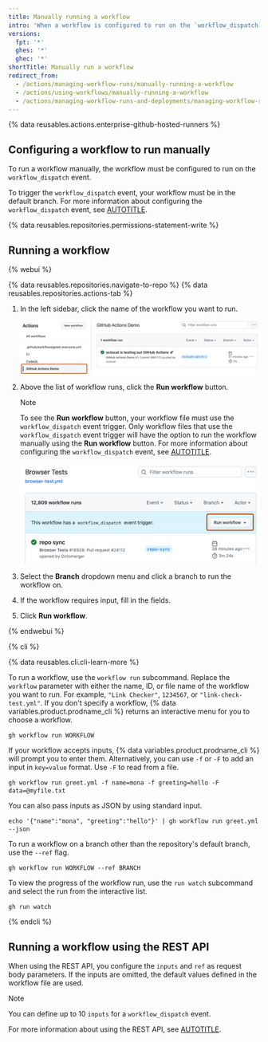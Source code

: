 ```yaml
---
title: Manually running a workflow
intro: 'When a workflow is configured to run on the `workflow_dispatch` event, you can run the workflow using the Actions tab on {% data variables.product.prodname_dotcom %}, {% data variables.product.prodname_cli %}, or the REST API.'
versions:
  fpt: '*'
  ghes: '*'
  ghec: '*'
shortTitle: Manually run a workflow
redirect_from:
  - /actions/managing-workflow-runs/manually-running-a-workflow
  - /actions/using-workflows/manually-running-a-workflow
  - /actions/managing-workflow-runs-and-deployments/managing-workflow-runs/manually-running-a-workflow
---
```


{% data reusables.actions.enterprise-github-hosted-runners %}

## Configuring a workflow to run manually

To run a workflow manually, the workflow must be configured to run on the `workflow_dispatch` event.

To trigger the `workflow_dispatch` event, your workflow must be in the default branch. For more information about configuring the `workflow_dispatch` event, see [AUTOTITLE](/actions/using-workflows/events-that-trigger-workflows#workflow_dispatch).

{% data reusables.repositories.permissions-statement-write %}

## Running a workflow

{% webui %}

{% data reusables.repositories.navigate-to-repo %}
{% data reusables.repositories.actions-tab %}
1. In the left sidebar, click the name of the workflow you want to run.

   ![Screenshot of the "Actions" page. In the left sidebar, a workflow name is highlighted with an outline in dark orange.](/assets/images/help/repository/actions-select-workflow-2022.png)

1. Above the list of workflow runs, click the **Run workflow** button.

   > [!NOTE]
   > To see the **Run workflow** button, your workflow file must use the `workflow_dispatch` event trigger. Only workflow files that use the `workflow_dispatch` event trigger will have the option to run the workflow manually using the **Run workflow** button. For more information about configuring the `workflow_dispatch` event, see [AUTOTITLE](/actions/using-workflows/events-that-trigger-workflows#workflow_dispatch).

   ![Screenshot of a workflow page. Above the list of workflow runs, a button, labeled "Run workflow", is outlined in dark orange.](/assets/images/help/actions/actions-workflow-dispatch.png)
1. Select the **Branch** dropdown menu and click a branch to run the workflow on.
1. If the workflow requires input, fill in the fields.
1. Click **Run workflow**.

{% endwebui %}

{% cli %}

{% data reusables.cli.cli-learn-more %}

To run a workflow, use the `workflow run` subcommand. Replace the `workflow` parameter with either the name, ID, or file name of the workflow you want to run. For example, `"Link Checker"`, `1234567`, or `"link-check-test.yml"`. If you don't specify a workflow, {% data variables.product.prodname_cli %} returns an interactive menu for you to choose a workflow.

```shell
gh workflow run WORKFLOW
```

If your workflow accepts inputs, {% data variables.product.prodname_cli %} will prompt you to enter them. Alternatively, you can use `-f` or `-F` to add an input in `key=value` format. Use `-F` to read from a file.

```shell
gh workflow run greet.yml -f name=mona -f greeting=hello -F data=@myfile.txt
```

You can also pass inputs as JSON by using standard input.

```shell
echo '{"name":"mona", "greeting":"hello"}' | gh workflow run greet.yml --json
```

To run a workflow on a branch other than the repository's default branch, use the `--ref` flag.

```shell
gh workflow run WORKFLOW --ref BRANCH
```

To view the progress of the workflow run, use the `run watch` subcommand and select the run from the interactive list.

```shell
gh run watch
```

{% endcli %}

## Running a workflow using the REST API

When using the REST API, you configure the `inputs` and `ref` as request body parameters. If the inputs are omitted, the default values defined in the workflow file are used.

> [!NOTE]
> You can define up to 10 `inputs` for a `workflow_dispatch` event.

For more information about using the REST API, see [AUTOTITLE](/rest/actions/workflows#create-a-workflow-dispatch-event).
